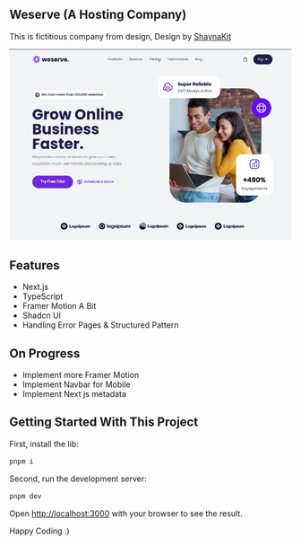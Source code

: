 ## Weserve (A Hosting Company)

This is fictitious company from design, Design by [ShaynaKit](https://shaynakit.com)

![Project Image](ss.png)

## Features

- Next.js
- TypeScript
- Framer Motion A Bit
- Shadcn UI
- Handling Error Pages & Structured Pattern

## On Progress

- Implement more Framer Motion
- Implement Navbar for Mobile
- Implement Next js metadata

## Getting Started With This Project

First, install the lib:

```bash
pnpm i
```

Second, run the development server:

```bash
pnpm dev
```

Open [http://localhost:3000](http://localhost:3000) with your browser to see the result.

Happy Coding :)
